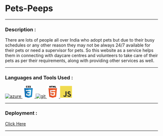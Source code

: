 # Pets-Peeps
_____________
<h3>Description :</h3>
There are lots of people all over India who adopt pets but due to their busy schedules or any other reason they may not be always 24/7 available for their pets or need a supervisor for pets. So this website as a service helps them in connecting with daycare centres and volunteers to take care of their pets as per their requirements, along with providing other services as well.
<br>
<hr>
<h3 align="left">Languages and Tools Used :</h3>
<p align="left"> <a href="https://azure.microsoft.com/en-in/" target="_blank" rel="noreferrer"> <img src="https://www.vectorlogo.zone/logos/microsoft_azure/microsoft_azure-icon.svg" alt="azure" width="40" height="40"/> </a> <a href="https://www.w3schools.com/css/" target="_blank" rel="noreferrer"> <img src="https://raw.githubusercontent.com/devicons/devicon/master/icons/css3/css3-original-wordmark.svg" alt="css3" width="40" height="40"/> </a> <a href="https://git-scm.com/" target="_blank" rel="noreferrer"> <img src="https://www.vectorlogo.zone/logos/git-scm/git-scm-icon.svg" alt="git" width="40" height="40"/> </a> <a href="https://www.w3.org/html/" target="_blank" rel="noreferrer"> <img src="https://raw.githubusercontent.com/devicons/devicon/master/icons/html5/html5-original-wordmark.svg" alt="html5" width="40" height="40"/> </a> <a href="https://developer.mozilla.org/en-US/docs/Web/JavaScript" target="_blank" rel="noreferrer"> <img src="https://raw.githubusercontent.com/devicons/devicon/master/icons/javascript/javascript-original.svg" alt="javascript" width="40" height="40"/> </a> </p>
<hr>
<h3>Deployment :</h3>
<a href="https://proud-forest-04af2af10.1.azurestaticapps.net/" target="_blank">Click Here</a>
<hr>

